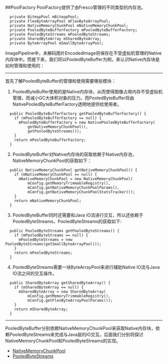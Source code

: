 ##PoolFactory
PoolFactory提供了由Fresco管理的不同类型的内存池。
```
  private BitmapPool mBitmapPool;
  private FlexByteArrayPool mFlexByteArrayPool;
  private NativeMemoryChunkPool mNativeMemoryChunkPool;
  private PooledByteBufferFactory mPooledByteBufferFactory;
  private PooledByteStreams mPooledByteStreams;
  private SharedByteArray mSharedByteArray;
  private ByteArrayPool mSmallByteArrayPool;

```
ImagePipeline中，未解码图片EncodedImage将保存在不受虚拟机管理的Native内存块中。而接下来，我们将以PooledByteBuffer为例，来认识Native内存块是如何管理和使用的：  
___
首先了解PooledByteBuffer的管理和使用需要哪些模块：
1. PooledByteBuffer使用的是Native内存块，从而使得图像占用内存不受虚拟机管理，而减小GC大体积对象的压力。而PooledByteBuffer将由NativePooledByteBufferFactory透明地提供给使用者。   
```
  public PooledByteBufferFactory getPooledByteBufferFactory() {
    if (mPooledByteBufferFactory == null) {
      mPooledByteBufferFactory = new NativePooledByteBufferFactory(
          getNativeMemoryChunkPool(),
          getPooledByteStreams());
    }
    return mPooledByteBufferFactory;
  }
```
2. PooledByteBuffer对Native内存块的获取依赖于Native内存池，NativeMemoryChunkPool的获取如下：
```
  public NativeMemoryChunkPool getNativeMemoryChunkPool() {
    if (mNativeMemoryChunkPool == null) {
      mNativeMemoryChunkPool = new NativeMemoryChunkPool(
          mConfig.getMemoryTrimmableRegistry(),
          mConfig.getNativeMemoryChunkPoolParams(),
          mConfig.getNativeMemoryChunkPoolStatsTracker());
    }
    return mNativeMemoryChunkPool;
  }
```
3. PooledByteBuffer同时还需要和Java IO流进行交互，所以还依赖于PooledByteStreams，PooledByteStreams的获取如下:
```
  public PooledByteStreams getPooledByteStreams() {
    if (mPooledByteStreams == null) {
      mPooledByteStreams = new PooledByteStreams(getSmallByteArrayPool());
    }
    return mPooledByteStreams;
  }
```
4. PooledByteStreams需要一块ByteArrayPool来进行辅助Native IO流与Java IO流之间的交互操作。
```
  public SharedByteArray getSharedByteArray() {
    if (mSharedByteArray == null) {
      mSharedByteArray = new SharedByteArray(
          mConfig.getMemoryTrimmableRegistry(),
          mConfig.getFlexByteArrayPoolParams());
    }
    return mSharedByteArray;
  }
```
___
PooledByteBuffer分别依赖NativeMemoryChunkPool来获取Native内存块，依赖PooledByteStreams来完成与Java层的IO交互。后面我们分别将探讨NativeMemoryChunkPool和PooledByteStreams的实现。
- [NativeMemoryChunkPool](http://)
- [PooledByteStreams](http://)

